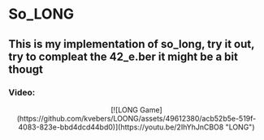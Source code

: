 # So_LONG
## This is my implementation of so_long, try it out, try to compleat the 42_e.ber it might be a bit thougt

### Video:
<div align="center">
  [![LONG Game](https://github.com/kvebers/LOONG/assets/49612380/acb52b5e-519f-4083-823e-bbd4dcd44bd0)](https://youtu.be/2IhYhJnCBO8 "LONG")
</div>
